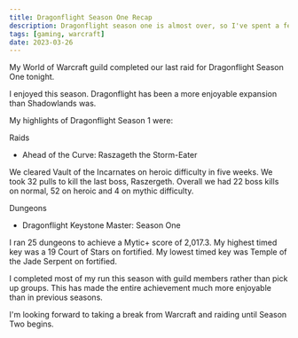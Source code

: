 ```yaml
---
title: Dragonflight Season One Recap
description: Dragonflight season one is almost over, so I've spent a few minutes reflecting on my achievements.
tags: [gaming, warcraft]
date: 2023-03-26
---
```


My World of Warcraft guild [<Ascent>](https://raider.io/guilds/us/amanthul/Ascent) completed our last raid for Dragonflight Season One tonight. 

I enjoyed this season. Dragonflight has been a more enjoyable expansion than Shadowlands was. 

My highlights of Dragonflight Season 1 were:

Raids

- Ahead of the Curve: Raszageth the Storm-Eater

We cleared Vault of the Incarnates on heroic difficulty in five weeks. We took 32 pulls to kill the last boss, Raszergeth. Overall we had 22 boss kills on normal, 52 on heroic and 4 on mythic difficulty.

Dungeons

- Dragonflight Keystone Master: Season One

I ran 25 dungeons to achieve a Mytic+ score of 2,017.3. My highest timed key was a 19 Court of Stars on fortified. My lowest timed key was Temple of the Jade Serpent on fortified.

I completed most of my run this season with guild members rather than pick up groups. This has made the entire achievement much more enjoyable than in previous seasons.

I'm looking forward to taking a break from Warcraft and raiding until Season Two begins.

